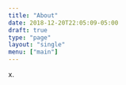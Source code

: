 ```yaml
---
title: "About"
date: 2018-12-20T22:05:09-05:00
draft: true
type: "page"
layout: "single"
menu: ["main"]
---
```


x.
